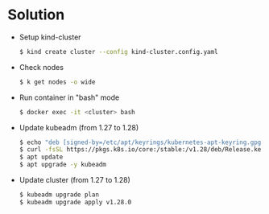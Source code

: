 # Solution
* Setup kind-cluster
    ```bash
    $ kind create cluster --config kind-cluster.config.yaml
    ```
* Check nodes
    ```bash
    $ k get nodes -o wide
    ```
* Run container in "bash" mode
    ```bash
    $ docker exec -it <cluster> bash
    ```

* Update kubeadm (from 1.27 to 1.28)
    ```bash
    $ echo "deb [signed-by=/etc/apt/keyrings/kubernetes-apt-keyring.gpg] https://pkgs.k8s.io/core:/stable:/v1.28/deb/ /" | tee /etc/apt/sources.list.d/kubernetes.list
    $ curl -fsSL https://pkgs.k8s.io/core:/stable:/v1.28/deb/Release.key | gpg --dearmor -o /etc/apt/keyrings/kubernetes-apt-keyring.gpg
    $ apt update
    $ apt upgrade -y kubeadm
    ```

* Update cluster (from 1.27 to 1.28)
    ```bash
    $ kubeadm upgrade plan
    $ kubeadm upgrade apply v1.28.0
    ```


